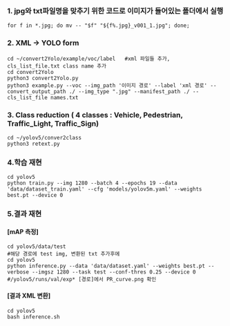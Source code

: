 
### 1. jpg와 txt파일명을 맞추기 위한 코드로 이미지가 들어있는 폴더에서 실행 ###
``` for f in *.jpg; do mv -- "$f" "${f%.jpg}_v001_1.jpg"; done; ```

### 2. XML -> YOLO form ### 
```
cd ~/convert2Yolo/example/voc/label   #xml 파일들 추가, cls_list_file.txt class name 추가 
cd convert2Yolo 
python3 convert2Yolo.py
python3 example.py --voc --img_path '이미지 경로' --label 'xml 경로' --convert_output_path ./ --img_type ".jpg" --manifest_path ./ --cls_list_file names.txt 
```

### 3. Class reduction ( 4 classes : Vehicle, Pedestrian, Traffic_Light, Traffic_Sign) ###
```
cd ~/yolov5/conver2class
python3 retext.py
```

### 4.학습 재현 ###
```
cd yolov5 
python train.py --img 1280 --batch 4 --epochs 19 --data 'data/dataset_train.yaml' --cfg 'models/yolov5m.yaml' --weights best.pt --device 0
```
### 5.결과 재현 ###
#### [mAP 측정] ####
```
cd yolov5/data/test
#해당 경로에 test img, 변환된 txt 추가후에
cd yolov5
python inference.py --data 'data/dataset.yaml' --weights best.pt --verbose --imgsz 1280 --task test --conf-thres 0.25 --device 0
#/yolov5/runs/val/exp* [경로]에서 PR_curve.png 확인
```
#### [결과 XML 변환] ####
```
cd yolov5 
bash inference.sh
```

